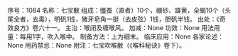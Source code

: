 序号：1084
名称：七宝散
组成：僵蚕（直者）10个，硼砂、雄黄，全蝎10个（头尾全者，去毒），明矾1钱，猪牙皂角一挺（去皮弦）1钱，胆矾半钱。
出处：《奇效良方》卷六十一。
主治：喉闭及缠喉风。
加减：None
功效：None
用法用量：每用1字，吹入喉中。
制备方法：上为细末。
临床应用：None
各家论述：None
用药禁忌：None
附注：七宝吹喉散（《喉科秘诀》卷下）。
